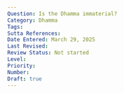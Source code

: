 ```yaml
---
Question: Is the Dhamma immaterial?
Category: Dhamma
Tags:
Sutta References:
Date Entered: March 29, 2025
Last Revised:
Review Status: Not started
Level: 
Priority: 
Number: 
Draft: true
---
```

